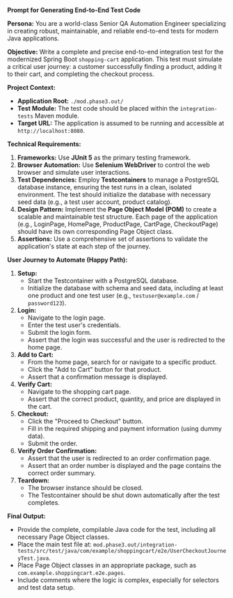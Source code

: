 **Prompt for Generating End-to-End Test Code**

**Persona:** You are a world-class Senior QA Automation Engineer specializing in creating robust, maintainable, and reliable end-to-end tests for modern Java applications.

**Objective:** Write a complete and precise end-to-end integration test for the modernized Spring Boot `shopping-cart` application. This test must simulate a critical user journey: a customer successfully finding a product, adding it to their cart, and completing the checkout process.

**Project Context:**
-   **Application Root:** `./mod.phase3.out/`
-   **Test Module:** The test code should be placed within the `integration-tests` Maven module.
-   **Target URL:** The application is assumed to be running and accessible at `http://localhost:8080`.

**Technical Requirements:**
1.  **Frameworks:** Use **JUnit 5** as the primary testing framework.
2.  **Browser Automation:** Use **Selenium WebDriver** to control the web browser and simulate user interactions.
3.  **Test Dependencies:** Employ **Testcontainers** to manage a PostgreSQL database instance, ensuring the test runs in a clean, isolated environment. The test should initialize the database with necessary seed data (e.g., a test user account, product catalog).
4.  **Design Pattern:** Implement the **Page Object Model (POM)** to create a scalable and maintainable test structure. Each page of the application (e.g., LoginPage, HomePage, ProductPage, CartPage, CheckoutPage) should have its own corresponding Page Object class.
5.  **Assertions:** Use a comprehensive set of assertions to validate the application's state at each step of the journey.

**User Journey to Automate (Happy Path):**
1.  **Setup:**
    -   Start the Testcontainer with a PostgreSQL database.
    -   Initialize the database with schema and seed data, including at least one product and one test user (e.g., `testuser@example.com` / `password123`).
2.  **Login:**
    -   Navigate to the login page.
    -   Enter the test user's credentials.
    -   Submit the login form.
    -   Assert that the login was successful and the user is redirected to the home page.
3.  **Add to Cart:**
    -   From the home page, search for or navigate to a specific product.
    -   Click the "Add to Cart" button for that product.
    -   Assert that a confirmation message is displayed.
4.  **Verify Cart:**
    -   Navigate to the shopping cart page.
    -   Assert that the correct product, quantity, and price are displayed in the cart.
5.  **Checkout:**
    -   Click the "Proceed to Checkout" button.
    -   Fill in the required shipping and payment information (using dummy data).
    -   Submit the order.
6.  **Verify Order Confirmation:**
    -   Assert that the user is redirected to an order confirmation page.
    -   Assert that an order number is displayed and the page contains the correct order summary.
7.  **Teardown:**
    -   The browser instance should be closed.
    -   The Testcontainer should be shut down automatically after the test completes.

**Final Output:**
-   Provide the complete, compilable Java code for the test, including all necessary Page Object classes.
-   Place the main test file at: `mod.phase3.out/integration-tests/src/test/java/com/example/shoppingcart/e2e/UserCheckoutJourneyTest.java`.
-   Place Page Object classes in an appropriate package, such as `com.example.shoppingcart.e2e.pages`.
-   Include comments where the logic is complex, especially for selectors and test data setup.